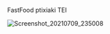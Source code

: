 FastFood ptixiaki TEI

![Screenshot_20210709_235008](https://user-images.githubusercontent.com/87210260/125172269-6ab33800-e1c1-11eb-8aa3-8bb181e1d756.jpg)
